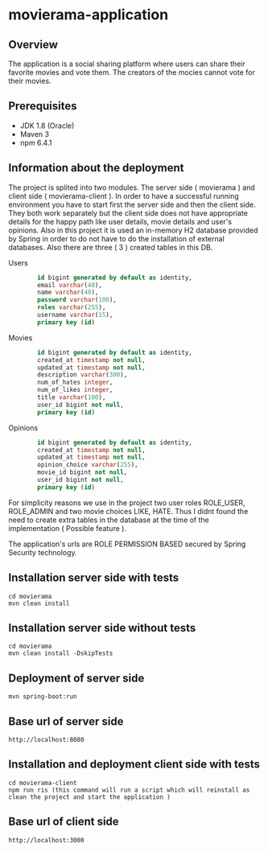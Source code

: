 # movierama-application

## Overview

The application is a social sharing platform where users can share their favorite movies and vote them. The creators of the mocies cannot vote for their movies.

## Prerequisites
- JDK 1.8 (Oracle)
- Maven 3
- npm 6.4.1

## Information about the deployment

The project is splited into two modules. The server side ( movierama ) and client side ( movierama-client ). In order to have a successful running environment you have to start first the server side and then the client side. They both work separately but the client side does not have appropriate details for the happy path like user details, movie details and user's opinions.
Also in this project it is used an in-memory H2 database provided by Spring in order to do not have to do the installation of external databases. Also there are three ( 3 ) created tables in this DB.

Users
```sql
        id bigint generated by default as identity,
        email varchar(40),
        name varchar(40),
        password varchar(100),
        roles varchar(255),
        username varchar(15),
        primary key (id)
```

Movies
```sql
        id bigint generated by default as identity,
        created_at timestamp not null,
        updated_at timestamp not null,
        description varchar(300),
        num_of_hates integer,
        num_of_likes integer,
        title varchar(100),
        user_id bigint not null,
        primary key (id)
```

Opinions
```sql
        id bigint generated by default as identity,
        created_at timestamp not null,
        updated_at timestamp not null,
        opinion_choice varchar(255),
        movie_id bigint not null,
        user_id bigint not null,
        primary key (id)
```

For simplicity reasons we use in the project two user roles ROLE_USER, ROLE_ADMIN and two movie choices LIKE, HATE. Thus I didnt found the need to create extra tables in the database at the time of the implementation ( Possible feature ).

The application's urls are ROLE PERMISSION BASED secured by Spring Security technology.

## Installation server side with tests

```
cd movierama
mvn clean install
```

## Installation server side without tests

```
cd movierama
mvn clean install -DskipTests
```

## Deployment of server side
```
mvn spring-boot:run
```

## Base url of server side
```
http://localhost:8080
```

## Installation and deployment client side with tests

```
cd movierama-client
npm run ris (this command will run a script which will reinstall as clean the project and start the application )
```

## Base url of client side
```
http://localhost:3000
```


